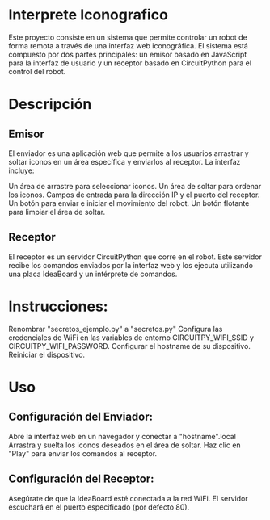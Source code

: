 # Interprete Iconografico
Este proyecto consiste en un sistema que permite controlar un robot de forma remota a través de una interfaz web iconográfica. El sistema está compuesto por dos partes principales: un emisor basado en JavaScript para la interfaz de usuario y un receptor basado en CircuitPython para el control del robot.

# Descripción
## Emisor
El enviador es una aplicación web que permite a los usuarios arrastrar y soltar iconos en un área específica y enviarlos al receptor. La interfaz incluye:

Un área de arrastre para seleccionar iconos.
Un área de soltar para ordenar los iconos.
Campos de entrada para la dirección IP y el puerto del receptor.
Un botón para enviar e iniciar el movimiento del robot.
Un botón flotante para limpiar el área de soltar.

## Receptor
El receptor es un servidor CircuitPython que corre en el robot. Este servidor recibe los comandos enviados por la interfaz web y los ejecuta utilizando una placa IdeaBoard y un intérprete de comandos.

# Instrucciones:
Renombrar "secretos_ejemplo.py" a "secretos.py"
Configura las credenciales de WiFi en las variables de entorno CIRCUITPY_WIFI_SSID y CIRCUITPY_WIFI_PASSWORD.
Configurar el hostname de su dispositivo.
Reiniciar el dispositivo.

# Uso
## Configuración del Enviador:
Abre la interfaz web en un navegador y conectar a "hostname".local
Arrastra y suelta los iconos deseados en el área de soltar.
Haz clic en "Play" para enviar los comandos al receptor.

## Configuración del Receptor:
Asegúrate de que la IdeaBoard esté conectada a la red WiFi.
El servidor escuchará en el puerto especificado (por defecto 80).
